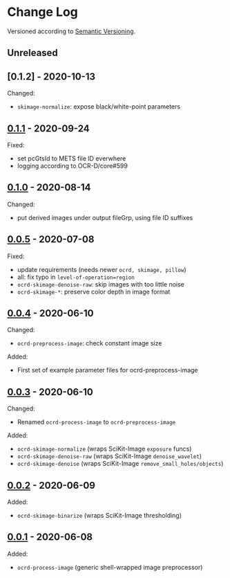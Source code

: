 # Change Log

Versioned according to [Semantic Versioning](http://semver.org/).

## Unreleased

## [0.1.2] - 2020-10-13

Changed:

 * `skimage-normalize`: expose black/white-point parameters

## [0.1.1] - 2020-09-24

Fixed:

 * set pcGtsId to METS file ID everwhere
 * logging according to OCR-D/core#599

## [0.1.0] - 2020-08-14

Changed:

 * put derived images under output fileGrp, using file ID suffixes

## [0.0.5] - 2020-07-08

Fixed:

 * update requirements (needs newer `ocrd, skimage, pillow`)
 * all: fix typo in `level-of-operation=region`
 * `ocrd-skimage-denoise-raw`: skip images with too little noise
 * `ocrd-skimage-*`: preserve color depth in image format

## [0.0.4] - 2020-06-10

Changed:

  * `ocrd-preprocess-image`: check constant image size

Added:

  * First set of example parameter files for ocrd-preprocess-image


## [0.0.3] - 2020-06-10

Changed:

  * Renamed `ocrd-process-image` to `ocrd-preprocess-image`
  
Added:

  * `ocrd-skimage-normalize` (wraps SciKit-Image `exposure` funcs)
  * `ocrd-skimage-denoise-raw` (wraps SciKit-Image `denoise_wavelet`)
  * `ocrd-skimage-denoise` (wraps SciKit-Image `remove_small_holes/objects`)

## [0.0.2] - 2020-06-09

Added:

  * `ocrd-skimage-binarize` (wraps SciKit-Image thresholding)

## [0.0.1] - 2020-06-08

Added:

  * `ocrd-process-image` (generic shell-wrapped image preprocessor)

<!-- link-labels -->
[0.1.1]: ../../compare/v0.1.0...v0.1.1
[0.1.0]: ../../compare/v0.0.5...v0.1.0
[0.0.5]: ../../compare/v0.0.4...v0.0.5
[0.0.4]: ../../compare/v0.0.3...v0.0.4
[0.0.3]: ../../compare/v0.0.2...v0.0.3
[0.0.2]: ../../compare/v0.0.1...v0.0.2
[0.0.1]: ../../compare/HEAD...v0.0.1
